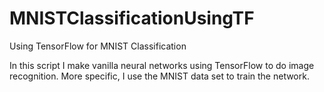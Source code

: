 # MNISTClassificationUsingTF
Using TensorFlow for MNIST Classification

In this script I make vanilla neural networks using TensorFlow to do image recognition. More specific, I use the MNIST data set to train the network. 
